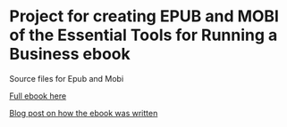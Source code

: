 # Project for creating EPUB and MOBI of the Essential Tools for Running a Business ebook

Source files for Epub and Mobi

[Full ebook here](https://www.activecollab.com/pages/l/ebooks/tools-ebook.html)

[Blog post on how the ebook was written](https://blog.activecollab.com/design/2016/03/15/how-to-write-an-ebook.html)
